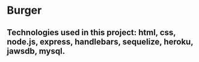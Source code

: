 # Burger

## Technologies used in this project: html, css, node.js, express, handlebars, sequelize, heroku, jawsdb, mysql.
